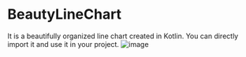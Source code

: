 # BeautyLineChart
It is a beautifully organized line chart created in Kotlin. You can directly import it and use it in your project.
![image](https://github.com/MustafaSertac/BeautyLineChart/assets/46023127/3d68d66b-332a-4928-9e3d-d7c51d48ef94)


